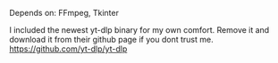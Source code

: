 Depends on: FFmpeg, Tkinter

I included the newest yt-dlp binary for my own comfort. Remove it and download it from their github page 
if you dont trust me. https://github.com/yt-dlp/yt-dlp
